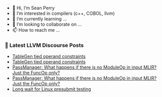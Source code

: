- 👋 Hi, I’m Sean Perry
- 👀 I’m interested in compilers (c++, COBOL, llvm)
- 🌱 I’m currently learning ...
- 💞️ I’m looking to collaborate on ...
- 📫 How to reach me ...

<!---
s66perry/s66perry is a ✨ special ✨ repository because its `README.md` (this file) appears on your GitHub profile.
You can click the Preview link to take a look at your changes.
--->
### 📕 Latest LLVM Discourse Posts

<!-- DISCOURSE-LLVM:START -->
- [TableGen tied operand constraints](https://discourse.llvm.org/t/tablegen-tied-operand-constraints/79558#post_5)
- [TableGen tied operand constraints](https://discourse.llvm.org/t/tablegen-tied-operand-constraints/79558#post_4)
- [PassManager: What happens if there is no ModuleOp in input MLIR? Just the FuncOp only?](https://discourse.llvm.org/t/passmanager-what-happens-if-there-is-no-moduleop-in-input-mlir-just-the-funcop-only/79579#post_6)
- [PassManager: What happens if there is no ModuleOp in input MLIR? Just the FuncOp only?](https://discourse.llvm.org/t/passmanager-what-happens-if-there-is-no-moduleop-in-input-mlir-just-the-funcop-only/79579#post_5)
- [Long wait for Linux presubmit testing](https://discourse.llvm.org/t/long-wait-for-linux-presubmit-testing/79547#post_4)
<!-- DISCOURSE-LLVM:END -->
